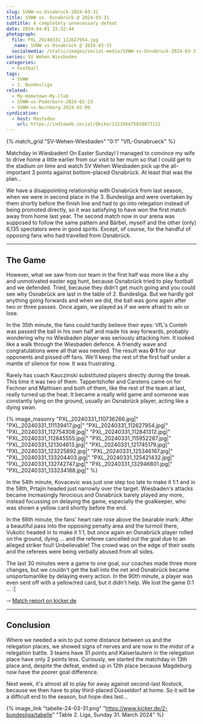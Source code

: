 ```yaml
---
slug: SVWW-vs-Osnabruck-2024-03-31
title: SVWW vs. Osnabrück @ 2024-03-31
subtitle: A completely unnecessary defeat
date: 2024-04-01 15:32:44
photograph:
  file: PXL_20240331_112627954.jpg
  _name: SVWW vs Osnabrück @ 2024-03-31
  socialmedia: /static/images/social-media/SVWW-vs-Osnabruck-2024-03-31.png
series: SV Wehen Wiesbaden
categories:
  - Football
tags:
  - SVWW
  - 2. Bundesliga
related:
  - My-Hometown-My-Club
  - SVWW-vs-Paderborn-2024-02-23
  - SVWW-vs-Nurnberg-2024-02-09
syndication:
  - host: Mastodon
    url: https://indieweb.social/@kiko/112196475034873122
---
```


{% match_grid "SV-Wehen-Wiesbaden" "0:1" "VfL-Osnabrueck" %}

Matchday in Wiesbaden! On Easter Sunday! I managed to convince my wife to drive home a little earlier from our visit to her mum so that I could get to the stadium on time and watch SV Wehen Wiesbaden pick up the all-important 3 points against bottom-placed Osnabrück. At least that was the plan...

We have a disappointing relationship with Osnabrück from last season, when we were in second place in the 3. Bundesliga and were overtaken by them shortly before the finish line and had to go into relegation instead of being promoted directly, so it was satisfying to have won the first match away from home last year. The second match now in our arena was supposed to follow the same pattern and Bärbel, myself and the other (only) 6,135 spectators were in good spirits. Except, of course, for the handful of opposing fans who had travelled from Osnabrück.

<!-- more -->

---

## The Game

However, what we saw from our team in the first half was more like a shy and unmotivated easter egg hunt, because Osnabrück tried to play football and we defended. Tried, because they didn't get much going and you could see why Osnabrück are last in the table of 2. Bundesliga. But we hardly got anything going forwards and when we did, the ball was gone again after two or three passes. Once again, we played as if we were afraid to win or lose. 

In the 35th minute, the fans could hardly believe their eyes: VfL's Conteh was passed the ball in his own half and made his way forwards, probably wondering why no Wiesbaden player was seriously attacking him. It looked like a walk through the Wiesbaden defence. A friendly wave and congratulations were all that was needed. The result was **0:1** for our opponents and pissed off fans. We'll keep the rest of the first half under a mantle of silence for now. It was frustrating.

Rarely has coach Kauczinski substituted players directly during the break. This time it was two of them. Tappertshofer and Carstens came on for Fechner and Mathisen and both of them, like the rest of the team at last, really turned up the heat. It became a really wild game and someone was constantly lying on the ground, usually an Osnabrück player, acting like a dying swan.

{% image_masonry
  "PXL_20240331_110736266.jpg|"
  "PXL_20240331_111139417.jpg|"
  "PXL_20240331_112627954.jpg|"
  "PXL_20240331_112754308.jpg|"
  "PXL_20240331_112841312.jpg|"
  "PXL_20240331_112845555.jpg|"
  "PXL_20240331_115952287.jpg|"
  "PXL_20240331_121304613.jpg|"
  "PXL_20240331_121745179.jpg|"
  "PXL_20240331_123225892.jpg|"
  "PXL_20240331_125346167.jpg|"
  "PXL_20240331_133204403.jpg|"
  "PXL_20240331_125421432.jpg|"
  "PXL_20240331_132742747.jpg|"
  "PXL_20240331_132946801.jpg|"
  "PXL_20240331_133234188.jpg|"
%}

In the 54th minute, Kovacevic was just one step too late to make it 1:1 and in the 58th, Prtajin headed just narrowly over the target. Wiesbaden's attacks became increasingly ferocious and Osnabrück barely played any more, instead focussing on delaying the game, especially the goalkeeper, who was shown a yellow card shortly before the end.

In the 66th minute, the fans' heart rate rose above the bearable mark: After a beautiful pass into the opposing penalty area and the turmoil there, Vukotic headed in to make it 1:1, but once again an Osnabrück player rolled on the ground, dying ... and the referee cancelled out the goal due to an alleged striker foul! Unbelievable! The crowd was on the edge of their seats and the referees were being verbally abused from all sides.

The last 30 minutes were a game to one goal, our coaches made three more changes, but we couldn't get the ball into the net and Osnabrück became unsportsmanlike by delaying every action. In the 90th minute, a player was even sent off with a yellow/red card, but it didn't help. We lost the game 0:1 ... :|

&#x21FE;&nbsp;[Match report on kicker.de](https://www.kicker.de/wiesbaden-gegen-osnabrueck-2024-bundesliga-4861903/spielbericht)

---

## Conclusion

Where we needed a win to put some distance between us and the relegation places, we showed signs of nerves and are now in the midst of a relegation battle. 3 teams have 31 points and Kaiserlautern in the relegation place have only 2 points less. Curiously, we started the matchday in 13th place and, despite the defeat, ended up in 12th place because Magdeburg now have the poorer goal difference. 

Next week, it's almost all to play for away against second-last Rostock, because we then have to play third-placed Düsseldorf at home. So it will be a difficult end to the season, but hope dies last...

{% image_link "tabelle-24-03-31.png" "https://www.kicker.de/2-bundesliga/tabelle" "Table 2. Liga, Sunday 31. March 2024" %}
